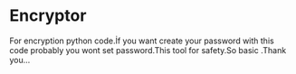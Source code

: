 # Encryptor
For encryption python code.İf you want create your password with this code probably you wont set password.This tool for safety.So basic .Thank you...
